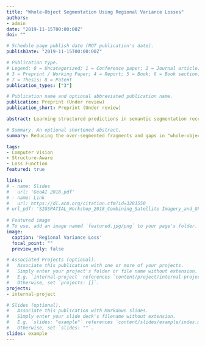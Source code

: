 ```yaml
---
title: "Whole-Object Segmentation Using Regional Variance Losses"
authors:
- admin
date: "2019-11-15T00:00:00Z"
doi: ""

# Schedule page publish date (NOT publication's date).
publishDate: "2019-11-15T00:00:00Z"

# Publication type.
# Legend: 0 = Uncategorized; 1 = Conference paper; 2 = Journal article;
# 3 = Preprint / Working Paper; 4 = Report; 5 = Book; 6 = Book section;
# 7 = Thesis; 8 = Patent
publication_types: ["3"]

# Publication name and optional abbreviated publication name.
publication: Preprint (Under review)
publication_short: Preprint (Under review)

abstract: Learning structured predictions in semantic segmentation receives increasing attention in recent years. Most semantic segmentation methods focus on common object datasets such as VOC and COCO, which label only visible parts of each object, e.g., sections of a horse separated by objects in front of it. Domain-specific objects, on the other hand, often require whole-object segmentation despite image occlusion, e.g., roads and buildings in satellite imagery under vegetation cover, cells, and organs in noisy medical images, lanes, and signs in autonomous driving applications. The widely used cross entropy loss doesn't work well in these cases, because its pixel-level independence assumption ignores topology and often leads to structural issues such as fragments and broken boundaries. To tackle this, we propose a simple but novel loss term that produces a much more continuous and smooth prediction for whole-object segmentation. Experiments on various tasks show that other structured approaches often perform worse than baseline for whole-object segmentation, while our loss shows significant topological improvements yet preserving the pixel-level metrics.

# Summary. An optional shortened abstract.
summary: Reducing the over-segmented fragments and gaps in "whole-object" segmentation by regulating the local variance. 

tags:
- Computer Vision
- Structure-Aware
- Loss Function
featured: true

links:
# - name: Slides
#   url: 'GeoAI 2018.pdf'
# - name: Link
#   url: https://dl.acm.org/citation.cfm?id=3281550
# url_pdf: 'SIGSPATIAL_Workshop_2018_Combining_Satellite Imagery_and_GPS_Data_for_Road_Extraction_paper.pdf'
 
# Featured image
# To use, add an image named `featured.jpg/png` to your page's folder. 
image:
  caption: 'Regional Variance Loss'
  focal_point: ""
  preview_only: false

# Associated Projects (optional).
#   Associate this publication with one or more of your projects.
#   Simply enter your project's folder or file name without extension.
#   E.g. `internal-project` references `content/project/internal-project/index.md`.
#   Otherwise, set `projects: []`.
projects:
- internal-project

# Slides (optional).
#   Associate this publication with Markdown slides.
#   Simply enter your slide deck's filename without extension.
#   E.g. `slides: "example"` references `content/slides/example/index.md`.
#   Otherwise, set `slides: ""`.
slides: example
---
```


